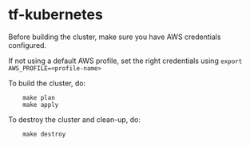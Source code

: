 # tf-kubernetes

Before building the cluster, make sure you have AWS credentials configured.

If not using a default AWS profile, set the right credentials using ```export AWS_PROFILE=<profile-name>```

To build the cluster, do:
```
    make plan
    make apply
```

To destroy the cluster and clean-up, do:
```
    make destroy
```
